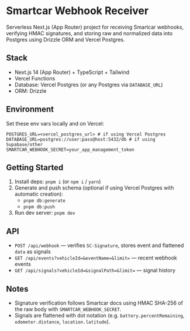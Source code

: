 Smartcar Webhook Receiver
=========================

Serverless Next.js (App Router) project for receiving Smartcar webhooks, verifying HMAC signatures, and storing raw and normalized data into Postgres using Drizzle ORM and Vercel Postgres.

Stack
-----
- Next.js 14 (App Router) + TypeScript + Tailwind
- Vercel Functions
- Database: Vercel Postgres (or any Postgres via `DATABASE_URL`)
- ORM: Drizzle

Environment
-----------
Set these env vars locally and on Vercel:

```
POSTGRES_URL=<vercel_postgres_url> # if using Vercel Postgres
DATABASE_URL=postgres://user:pass@host:5432/db # if using Supabase/other
SMARTCAR_WEBHOOK_SECRET=your_app_management_token
```

Getting Started
---------------
1. Install deps: `pnpm i` (or `npm i` / `yarn`)
2. Generate and push schema (optional if using Vercel Postgres with automatic creation):
   - `pnpm db:generate`
   - `pnpm db:push`
3. Run dev server: `pnpm dev`

API
---
- `POST /api/webhook` — verifies `SC-Signature`, stores event and flattened `data` as signals
- `GET /api/events?vehicleId=&eventName=&limit=` — recent webhook events
- `GET /api/signals?vehicleId=&signalPath=&limit=` — signal history

Notes
-----
- Signature verification follows Smartcar docs using HMAC SHA-256 of the raw body with `SMARTCAR_WEBHOOK_SECRET`.
- Signals are flattened with dot notation (e.g. `battery.percentRemaining`, `odometer.distance`, `location.latitude`).
